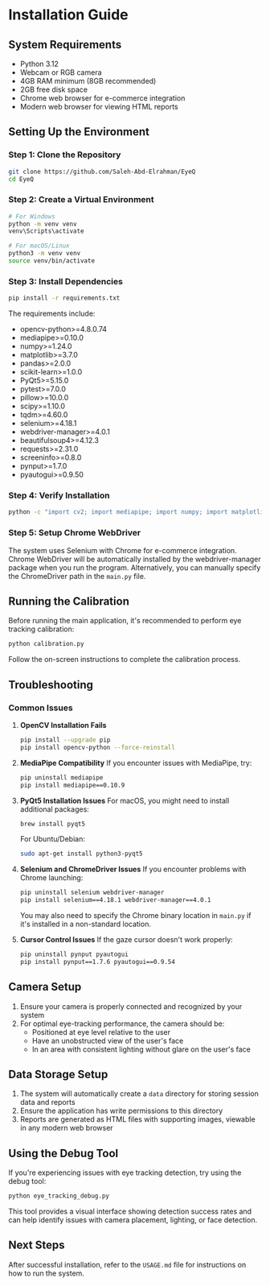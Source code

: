 # Installation Guide

## System Requirements
- Python 3.12
- Webcam or RGB camera
- 4GB RAM minimum (8GB recommended)
- 2GB free disk space
- Chrome web browser for e-commerce integration
- Modern web browser for viewing HTML reports

## Setting Up the Environment

### Step 1: Clone the Repository
```bash
git clone https://github.com/Saleh-Abd-Elrahman/EyeQ
cd EyeQ
```

### Step 2: Create a Virtual Environment
```bash
# For Windows
python -m venv venv
venv\Scripts\activate

# For macOS/Linux
python3 -m venv venv
source venv/bin/activate
```

### Step 3: Install Dependencies
```bash
pip install -r requirements.txt
```

The requirements include:
- opencv-python>=4.8.0.74
- mediapipe>=0.10.0
- numpy>=1.24.0
- matplotlib>=3.7.0
- pandas>=2.0.0
- scikit-learn>=1.0.0
- PyQt5>=5.15.0
- pytest>=7.0.0
- pillow>=10.0.0
- scipy>=1.10.0
- tqdm>=4.60.0
- selenium>=4.18.1
- webdriver-manager>=4.0.1
- beautifulsoup4>=4.12.3
- requests>=2.31.0
- screeninfo>=0.8.0
- pynput>=1.7.0
- pyautogui>=0.9.50

### Step 4: Verify Installation
```bash
python -c "import cv2; import mediapipe; import numpy; import matplotlib; import PyQt5; import pandas; import selenium; import pynput; print('All dependencies successfully installed!')"
```

### Step 5: Setup Chrome WebDriver
The system uses Selenium with Chrome for e-commerce integration. Chrome WebDriver will be automatically installed by the webdriver-manager package when you run the program. Alternatively, you can manually specify the ChromeDriver path in the `main.py` file.

## Running the Calibration

Before running the main application, it's recommended to perform eye tracking calibration:

```bash
python calibration.py
```

Follow the on-screen instructions to complete the calibration process.

## Troubleshooting

### Common Issues

1. **OpenCV Installation Fails**
   ```bash
   pip install --upgrade pip
   pip install opencv-python --force-reinstall
   ```

2. **MediaPipe Compatibility**
   If you encounter issues with MediaPipe, try:
   ```bash
   pip uninstall mediapipe
   pip install mediapipe==0.10.9
   ```

3. **PyQt5 Installation Issues**
   For macOS, you might need to install additional packages:
   ```bash
   brew install pyqt5
   ```
   
   For Ubuntu/Debian:
   ```bash
   sudo apt-get install python3-pyqt5
   ```

4. **Selenium and ChromeDriver Issues**
   If you encounter problems with Chrome launching:
   ```bash
   pip uninstall selenium webdriver-manager
   pip install selenium==4.18.1 webdriver-manager==4.0.1
   ```
   
   You may also need to specify the Chrome binary location in `main.py` if it's installed in a non-standard location.

5. **Cursor Control Issues**
   If the gaze cursor doesn't work properly:
   ```bash
   pip uninstall pynput pyautogui
   pip install pynput==1.7.6 pyautogui==0.9.54
   ```

## Camera Setup

1. Ensure your camera is properly connected and recognized by your system
2. For optimal eye-tracking performance, the camera should be:
   - Positioned at eye level relative to the user
   - Have an unobstructed view of the user's face
   - In an area with consistent lighting without glare on the user's face

## Data Storage Setup

1. The system will automatically create a `data` directory for storing session data and reports
2. Ensure the application has write permissions to this directory
3. Reports are generated as HTML files with supporting images, viewable in any modern web browser

## Using the Debug Tool

If you're experiencing issues with eye tracking detection, try using the debug tool:

```bash
python eye_tracking_debug.py
```

This tool provides a visual interface showing detection success rates and can help identify issues with camera placement, lighting, or face detection.

## Next Steps

After successful installation, refer to the `USAGE.md` file for instructions on how to run the system. 